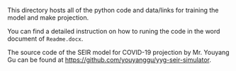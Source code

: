 This directory hosts all of the python code and data/links for training the model and make projection. 

You can find a detailed instruction on how to runing the code in the word document of `Readme.docx`.

The source code of the SEIR model for COVID-19 projection by Mr. Youyang Gu can be found at https://github.com/youyanggu/yyg-seir-simulator.
